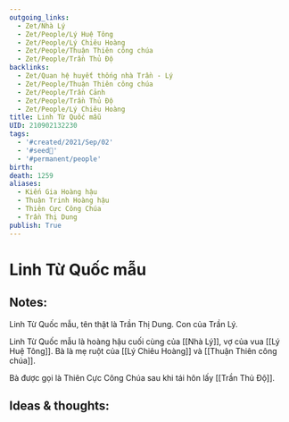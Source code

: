 ```yaml
---
outgoing_links:
  - Zet/Nhà Lý
  - Zet/People/Lý Huệ Tông
  - Zet/People/Lý Chiêu Hoàng
  - Zet/People/Thuận Thiên công chúa
  - Zet/People/Trần Thủ Độ
backlinks:
  - Zet/Quan hệ huyết thống nhà Trần - Lý
  - Zet/People/Thuận Thiên công chúa
  - Zet/People/Trần Cảnh
  - Zet/People/Trần Thủ Độ
  - Zet/People/Lý Chiêu Hoàng
title: Linh Từ Quốc mẫu
UID: 210902132230
tags:
  - '#created/2021/Sep/02'
  - '#seed🥜'
  - '#permanent/people'
birth: 
death: 1259
aliases:
  - Kiến Gia Hoàng hậu
  - Thuận Trinh Hoàng hậu
  - Thiên Cực Công Chúa
  - Trần Thị Dung
publish: True
---
```

# Linh Từ Quốc mẫu

## Notes:
Linh Từ Quốc mẫu, tên thật là Trần Thị Dung. Con của Trần Lý.

Linh Từ Quốc mẫu là hoàng hậu cuối cùng của [[Nhà Lý]], vợ của vua [[Lý Huệ Tông]]. Bà là mẹ ruột của [[Lý Chiêu Hoàng]] và [[Thuận Thiên công chúa]].

Bà được gọi là Thiên Cực Công Chúa sau khi tái hôn lấy [[Trần Thủ Độ]].

## Ideas & thoughts:

